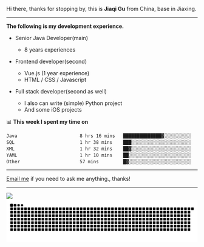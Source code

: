 Hi there, thanks for stopping by, this is **Jiaqi Gu** from China, base in Jiaxing.

---

**The following is my development experience.**

- Senior Java Developer(main)
  - 8 years experiences

- Frontend developer(second)
  - Vue.js (1 year experience)
  - HTML / CSS / Javascript
  
- Full stack developer(second as well)
  - I also can write (simple) Python project
  - And some iOS projects

📊 **This week I spent my time on**
<!--START_SECTION:waka-->

```txt
Java                       8 hrs 16 mins   ██████████████▓░░░░░░░░░░   58.79 %
SQL                        1 hr 38 mins    ███░░░░░░░░░░░░░░░░░░░░░░   11.61 %
XML                        1 hr 32 mins    ██▓░░░░░░░░░░░░░░░░░░░░░░   10.90 %
YAML                       1 hr 10 mins    ██░░░░░░░░░░░░░░░░░░░░░░░   08.32 %
Other                      57 mins         █▓░░░░░░░░░░░░░░░░░░░░░░░   06.83 %
```

<!--END_SECTION:waka-->

---

[Email me](mailto:htk2klwgr@mozmail.com?subject=Hiring_from_GitHub) if you need to ask me anything., thanks!

---

![]( https://visitor-badge.glitch.me/badge?page_id=githubgujiaqi)
![]( https://github.com/droid-Q/droid-Q/raw/output/github-contribution-grid-snake.svg#gh-dark-mode-only)

